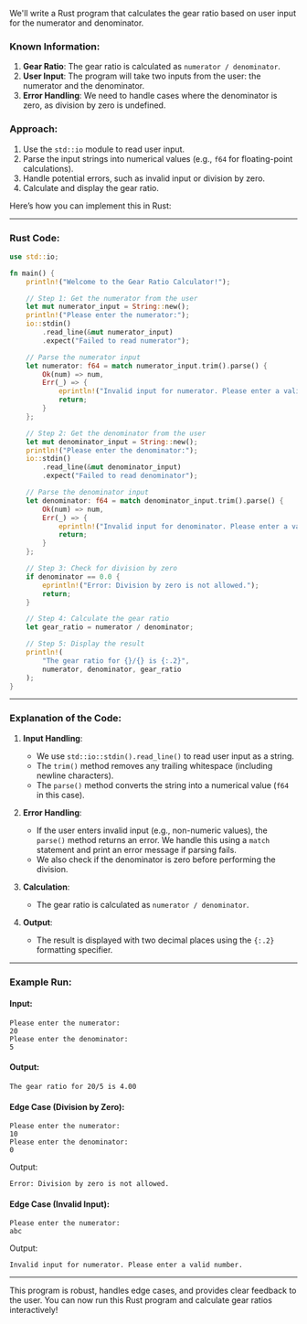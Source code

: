 We'll write a Rust program that calculates the gear ratio based on user input for the numerator and denominator.

### Known Information:
1. **Gear Ratio**: The gear ratio is calculated as `numerator / denominator`.
2. **User Input**: The program will take two inputs from the user: the numerator and the denominator.
3. **Error Handling**: We need to handle cases where the denominator is zero, as division by zero is undefined.

### Approach:
1. Use the `std::io` module to read user input.
2. Parse the input strings into numerical values (e.g., `f64` for floating-point calculations).
3. Handle potential errors, such as invalid input or division by zero.
4. Calculate and display the gear ratio.

Here’s how you can implement this in Rust:

---

### Rust Code:
```rust
use std::io;

fn main() {
    println!("Welcome to the Gear Ratio Calculator!");

    // Step 1: Get the numerator from the user
    let mut numerator_input = String::new();
    println!("Please enter the numerator:");
    io::stdin()
        .read_line(&mut numerator_input)
        .expect("Failed to read numerator");

    // Parse the numerator input
    let numerator: f64 = match numerator_input.trim().parse() {
        Ok(num) => num,
        Err(_) => {
            eprintln!("Invalid input for numerator. Please enter a valid number.");
            return;
        }
    };

    // Step 2: Get the denominator from the user
    let mut denominator_input = String::new();
    println!("Please enter the denominator:");
    io::stdin()
        .read_line(&mut denominator_input)
        .expect("Failed to read denominator");

    // Parse the denominator input
    let denominator: f64 = match denominator_input.trim().parse() {
        Ok(num) => num,
        Err(_) => {
            eprintln!("Invalid input for denominator. Please enter a valid number.");
            return;
        }
    };

    // Step 3: Check for division by zero
    if denominator == 0.0 {
        eprintln!("Error: Division by zero is not allowed.");
        return;
    }

    // Step 4: Calculate the gear ratio
    let gear_ratio = numerator / denominator;

    // Step 5: Display the result
    println!(
        "The gear ratio for {}/{} is {:.2}",
        numerator, denominator, gear_ratio
    );
}
```

---

### Explanation of the Code:
1. **Input Handling**:
   - We use `std::io::stdin().read_line()` to read user input as a string.
   - The `trim()` method removes any trailing whitespace (including newline characters).
   - The `parse()` method converts the string into a numerical value (`f64` in this case).

2. **Error Handling**:
   - If the user enters invalid input (e.g., non-numeric values), the `parse()` method returns an error. We handle this using a `match` statement and print an error message if parsing fails.
   - We also check if the denominator is zero before performing the division.

3. **Calculation**:
   - The gear ratio is calculated as `numerator / denominator`.

4. **Output**:
   - The result is displayed with two decimal places using the `{:.2}` formatting specifier.

---

### Example Run:
#### Input:
```
Please enter the numerator:
20
Please enter the denominator:
5
```

#### Output:
```
The gear ratio for 20/5 is 4.00
```

#### Edge Case (Division by Zero):
```
Please enter the numerator:
10
Please enter the denominator:
0
```

Output:
```
Error: Division by zero is not allowed.
```

#### Edge Case (Invalid Input):
```
Please enter the numerator:
abc
```

Output:
```
Invalid input for numerator. Please enter a valid number.
```

---

This program is robust, handles edge cases, and provides clear feedback to the user. You can now run this Rust program and calculate gear ratios interactively!
